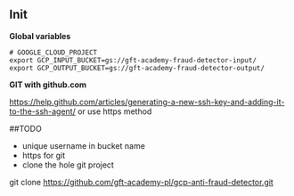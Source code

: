 ## Init

**Global variables**

```
# GOOGLE_CLOUD_PROJECT
export GCP_INPUT_BUCKET=gs://gft-academy-fraud-detector-input/
export GCP_OUTPUT_BUCKET=gs://gft-academy-fraud-detector-output/
```

**GIT with github.com**

https://help.github.com/articles/generating-a-new-ssh-key-and-adding-it-to-the-ssh-agent/ or use https method


##TODO 
- unique username in bucket name
- https for git
- clone the hole git project

git clone https://github.com/gft-academy-pl/gcp-anti-fraud-detector.git
